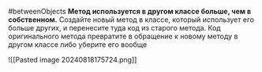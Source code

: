 #betweenObjects
**Метод используется в другом классе больше, чем в собственном.**
Создайте новый метод в классе, который использует его больше других, и перенесите туда код из старого метода. Код оригинального метода превратите в обращение к новому методу в другом классе либо уберите его вообще

![[Pasted image 20240818175724.png]]